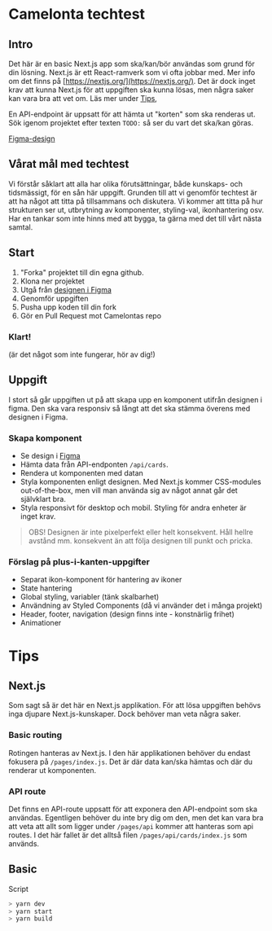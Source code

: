 # Camelonta techtest

## Intro
Det här är en basic Next.js app som ska/kan/bör användas som grund för din lösning. Next.js är ett React-ramverk som vi ofta jobbar med. Mer info om det finns på [https://nextjs.org/](https://nextjs.org/). Det är dock inget krav att kunna Next.js för att uppgiften ska kunna lösas, men några saker kan vara bra att vet om. Läs mer under [Tips](#tips),

En API-endpoint är uppsatt för att hämta ut "korten" som ska renderas ut. Sök igenom projektet efter texten `TODO:` så ser du vart det ska/kan göras. 

[Figma-design](https://www.figma.com/file/ZOiiUTSC80kRmmcJkmIIac/Camelonta-Techtest?node-id=0%3A1)

## Vårat mål med techtest
Vi förstår såklart att alla har olika förutsättningar, både kunskaps- och tidsmässigt, för en sån här uppgift. Grunden till att vi genomför techtest är att ha något att titta på tillsammans och diskutera. Vi kommer att titta på hur strukturen ser ut, utbrytning av komponenter, styling-val, ikonhantering osv. Har en tankar som inte hinns med att bygga, ta gärna med det till vårt nästa samtal.


## Start

1. "Forka" projektet till din egna github.
2. Klona ner projektet
3. Utgå från [designen i Figma](https://www.figma.com/file/ZOiiUTSC80kRmmcJkmIIac/Camelonta-Techtest?node-id=0%3A1)
4. Genomför uppgiften
5. Pusha upp koden till din fork
6. Gör en Pull Request mot Camelontas repo

### Klart!

(är det något som inte fungerar, hör av dig!)

## Uppgift

I stort så går uppgiften ut på att skapa upp en komponent utifrån designen i figma. Den ska vara responsiv så långt att det ska stämma överens med designen i Figma.

### Skapa komponent
- Se design i [Figma](https://www.figma.com/file/ZOiiUTSC80kRmmcJkmIIac/Camelonta-Techtest?node-id=0%3A1)
- Hämta data från API-endponten `/api/cards`.
- Rendera ut komponenten med datan
- Styla komponenten enligt designen. Med Next.js kommer CSS-modules out-of-the-box, men vill man använda sig av något annat går det självklart bra.
- Styla responsivt för desktop och mobil. Styling för andra enheter är inget krav.


> OBS! Designen är inte pixelperfekt eller helt konsekvent. Håll hellre avstånd mm. konsekvent än att följa designen till punkt och pricka. 

### Förslag på plus-i-kanten-uppgifter
- Separat ikon-komponent för hantering av ikoner
- State hantering
- Global styling, variabler (tänk skalbarhet)
- Användning av Styled Components (då vi använder det i många projekt)
- Header, footer, navigation (design finns inte - konstnärlig frihet)
- Animationer





# Tips

## Next.js
Som sagt så är det här en Next.js applikation. För att lösa uppgiften behövs inga djupare Next.js-kunskaper. Dock behöver man veta några saker.

### Basic routing
Rotingen hanteras av Next.js. I den här applikationen behöver du endast fokusera på `/pages/index.js`. Det är där data kan/ska hämtas och där du renderar ut komponenten.

### API route
Det finns en API-route uppsatt för att exponera den API-endpoint som ska användas. Egentligen behöver du inte bry dig om den, men det kan vara bra att veta att allt som ligger under `/pages/api` kommer att hanteras som api routes. I det här fallet är det alltså filen `/pages/api/cards/index.js` som används.

## Basic

Script

```bash
> yarn dev
> yarn start
> yarn build
```
